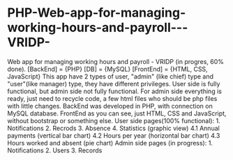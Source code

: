 # PHP-Web-app-for-managing-working-hours-and-payroll---VRIDP-
Web app for managing working hours and payroll - VRIDP (in progres, 60% done).  [BackEnd] = {PHP} [DB] = {MySQL} [FrontEnd] = {HTML, CSS, JavaScript}  This app have 2 types of user, "admin" (like chief) type and "user"(like manager) type, they have different privileges. User side is fully functional, but admin side not fully functional. For admin side everything is ready, just need to recycle code, a few html files who should be php files with little changes. BackEnd was developed in PHP, with connection on MySQL database. FrontEnd as you can see, just HTML, CSS and JavaScript, without bootstrap or something else.   User side pages(100% functional): 1. Notifications 2. Recrods 3. Absence 4. Statistics (graphic view)     4.1 Annual payments (vertical bar chart)     4.2 Hours per year (horizontal bar chart)     4.3 Hours worked and absent (pie chart)  Admin side pages (in progress): 1. Notifications 2. Users 3. Records
